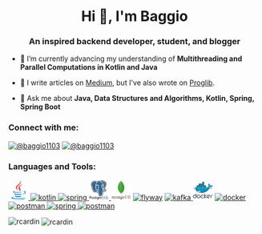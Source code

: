 <h1 align="center">Hi 👋, I'm Baggio</h1>
<h3 align="center">An inspired backend developer, student, and blogger</h3>

- 🌱 I’m currently advancing my understanding of **Multithreading and Parallel Computations in Kotlin and Java**

- 📝 I write articles on [Medium](https://java-jedi.medium.com/), but I've also wrote on [Proglib](https://proglib.io/me/publications).
 
- 💬 Ask me about **Java, Data Structures and Algorithms, Kotlin, Spring, Spring Boot**

<h3 align="left">Connect with me:</h3>
<p align="left">
<a href="https://java-jedi.medium.com/" target="blank"><img align="center" src="https://cdn.mos.cms.futurecdn.net/uazw6gFQuEC29mxMM55Tpb-1200-80.jpg.webp" alt="@baggio1103" height="30" width="40" /></a>
<a href="mailto:Valijanov1103@gmail.com" target="blank"><img align="center" src="https://upload.wikimedia.org/wikipedia/commons/thumb/7/7e/Gmail_icon_%282020%29.svg/2560px-Gmail_icon_%282020%29.svg.png" alt="@baggio1103" height="25" width="30" /></a>
</p>

<h3 align="left">Languages and Tools:</h3>
<p align="left"> 
<a href="https://www.java.com" target="_blank"> <img src="https://raw.githubusercontent.com/devicons/devicon/master/icons/java/java-original.svg" alt="java" width="40" height="40"/> </a>
<a href="https://kotlinlang.org" target="_blank"> <img src="https://www.vectorlogo.zone/logos/kotlinlang/kotlinlang-icon.svg" alt="kotlin" width="40" height="40"/> </a> 
<a href="https://spring.io/" target="_blank"> <img src="https://www.vectorlogo.zone/logos/springio/springio-icon.svg" alt="spring" width="40" height="40"/> </a>
<a href="https://www.postgresql.org" target="_blank"> <img src="https://raw.githubusercontent.com/devicons/devicon/master/icons/postgresql/postgresql-original-wordmark.svg" alt="postgresql" width="40" height="40"/> </a>
<a href="https://www.mongodb.com/" target="_blank"> <img src="https://raw.githubusercontent.com/devicons/devicon/master/icons/mongodb/mongodb-original-wordmark.svg" alt="mongodb" width="40" height="40"/></a> 
<a href="https://flywaydb.org/"><img src="https://images.g2crowd.com/uploads/product/image/social_landscape/social_landscape_4106c8aede8b60ea130145fa3c67176b/flyway.PNG" alt="flyway"  width="40" height="40"/></a>
<a href="https://kafka.apache.org/" target="_blank"> <img src="https://www.vectorlogo.zone/logos/apache_kafka/apache_kafka-icon.svg" alt="kafka" width="40" height="40"/> </a>
<a href="https://www.docker.com/" target="_blank"><img src="https://raw.githubusercontent.com/devicons/devicon/master/icons/docker/docker-original-wordmark.svg" alt="docker" width="40" height="40"/></a>
<a href="https://kubernetes.io/" target="_blank"><img src="https://encrypted-tbn0.gstatic.com/images?q=tbn:ANd9GcQHd0oRv3zN6Dq3ruby4c3JpPdzywTrj8TBLJN_qOKLkQ&s" alt="docker" width="40" height="40"/></a>
<a href="https://site.mockito.org/" target="_blank"> <img src="https://raw.githubusercontent.com/mockito/mockito.github.io/master/img/logo%402x.png" alt="postman" width="40" height="40"/> </a>
<a href="https://grpc.io/" target="_blank"> <img src="https://encrypted-tbn0.gstatic.com/images?q=tbn:ANd9GcRJ-of0QcDgy14inIBZ5eOcKa8VI_qouPU1fopelhoJ&s" alt="spring" width="40" height="40"/> </a>
<a href="https://postman.com" target="_blank"> <img src="https://www.vectorlogo.zone/logos/getpostman/getpostman-icon.svg" alt="postman" width="40" height="40"/> </a> 

</p>

<p><img align="left" src="https://github-readme-stats.vercel.app/api/top-langs?username=baggio1103&show_icons=true&locale=en&layout=compact&theme=dracula" alt="rcardin" /></p>

<p>&nbsp;<img align="center" src="https://github-readme-stats.vercel.app/api?username=baggio1103&show_icons=true&locale=en&theme=dracula" alt="rcardin" /></p>

